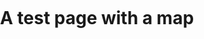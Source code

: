 <script src="https://unpkg.com/leaflet@1.7.1/dist/leaflet.js"></script>
<link rel="stylesheet" href="https://unpkg.com/leaflet@1.7.1/dist/leaflet.css" />
<style>
    html, body {
      height: 100%;
      padding: 0;
      margin: 0;
    }
    #map {
      /* configure the size of the map */
      width: 100%;
      height: 100%;
    }
</style>

# A test page with a map
<div id="map"></div>
<script>
  // initialize Leaflet
  var map = L.map('map').setView({lon: 0, lat: 0}, 2);

  // add the OpenStreetMap tiles
  L.tileLayer('https://{s}.tile.openstreetmap.org/{z}/{x}/{y}.png', {
    maxZoom: 19,
    attribution: '&copy; <a href="https://openstreetmap.org/copyright">OpenStreetMap contributors</a>'
  }).addTo(map);

  // show the scale bar on the lower left corner
  L.control.scale({imperial: true, metric: true}).addTo(map);

  // show a marker on the map
  L.marker({lon: 0, lat: 0}).bindPopup('The center of the world').addTo(map);
</script>
    
Source:
https://switch2osm.org/using-tiles/getting-started-with-leaflet/
    
